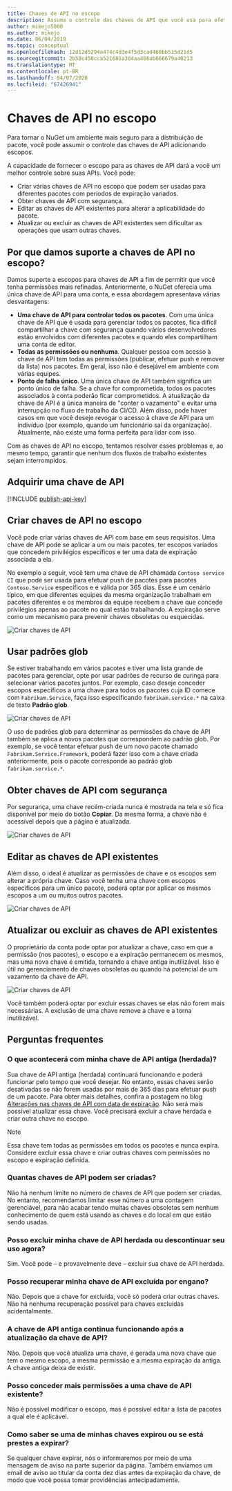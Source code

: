 ```yaml
---
title: Chaves de API no escopo
description: Assuma o controle das chaves de API que você usa para efetuar push de pacotes
author: mikejo5000
ms.author: mikejo
ms.date: 06/04/2019
ms.topic: conceptual
ms.openlocfilehash: 12d12d5294a474c4d3e4f5d3cad468bb515d21d5
ms.sourcegitcommit: 2b50c450cca521681a384aa466ab666679a40213
ms.translationtype: MT
ms.contentlocale: pt-BR
ms.lasthandoff: 04/07/2020
ms.locfileid: "67426941"
---
```

# <a name="scoped-api-keys"></a>Chaves de API no escopo

Para tornar o NuGet um ambiente mais seguro para a distribuição de pacote, você pode assumir o controle das chaves de API adicionando escopos.

A capacidade de fornecer o escopo para as chaves de API dará a você um melhor controle sobre suas APIs. Você pode:

- Criar várias chaves de API no escopo que podem ser usadas para diferentes pacotes com períodos de expiração variados.
- Obter chaves de API com segurança.
- Editar as chaves de API existentes para alterar a aplicabilidade do pacote.
- Atualizar ou excluir as chaves de API existentes sem dificultar as operações que usam outras chaves.

## <a name="why-do-we-support-scoped-api-keys"></a>Por que damos suporte a chaves de API no escopo?

Damos suporte a escopos para chaves de API a fim de permitir que você tenha permissões mais refinadas. Anteriormente, o NuGet oferecia uma única chave de API para uma conta, e essa abordagem apresentava várias desvantagens:

- **Uma chave de API para controlar todos os pacotes**. Com uma única chave de API que é usada para gerenciar todos os pacotes, fica difícil compartilhar a chave com segurança quando vários desenvolvedores estão envolvidos com diferentes pacotes e quando eles compartilham uma conta de editor.
- **Todas as permissões ou nenhuma**. Qualquer pessoa com acesso à chave de API tem todas as permissões (publicar, efetuar push e remover da lista) nos pacotes. Em geral, isso não é desejável em ambiente com várias equipes.
- **Ponto de falha único**. Uma única chave de API também significa um ponto único de falha. Se a chave for comprometida, todos os pacotes associados à conta poderão ficar comprometidos. A atualização da chave de API é a única maneira de "conter o vazamento" e evitar uma interrupção no fluxo de trabalho da CI/CD. Além disso, pode haver casos em que você deseje revogar o acesso à chave de API para um indivíduo (por exemplo, quando um funcionário sai da organização). Atualmente, não existe uma forma perfeita para lidar com isso.

Com as chaves de API no escopo, tentamos resolver esses problemas e, ao mesmo tempo, garantir que nenhum dos fluxos de trabalho existentes sejam interrompidos.

## <a name="acquire-an-api-key"></a>Adquirir uma chave de API

[!INCLUDE [publish-api-key](../quickstart/includes/publish-api-key.md)]

## <a name="create-scoped-api-keys"></a>Criar chaves de API no escopo

Você pode criar várias chaves de API com base em seus requisitos. Uma chave de API pode se aplicar a um ou mais pacotes, ter escopos variados que concedem privilégios específicos e ter uma data de expiração associada a ela.

No exemplo a seguir, você tem uma chave de API chamada `Contoso service CI` que pode ser usada para efetuar push de pacotes para pacotes `Contoso.Service` específicos e é válida por 365 dias. Esse é um cenário típico, em que diferentes equipes da mesma organização trabalham em pacotes diferentes e os membros da equipe recebem a chave que concede privilégios apenas ao pacote no qual estão trabalhando. A expiração serve como um mecanismo para prevenir chaves obsoletas ou esquecidas.

![Criar chaves de API](media/scoped-api-keys-create-new.png)

## <a name="use-glob-patterns"></a>Usar padrões glob

Se estiver trabalhando em vários pacotes e tiver uma lista grande de pacotes para gerenciar, opte por usar padrões de recurso de curinga para selecionar vários pacotes juntos. Por exemplo, caso deseje conceder escopos específicos a uma chave para todos os pacotes cuja ID comece com `Fabrikam.Service`, faça isso especificando `fabrikam.service.*` na caixa de texto **Padrão glob**.

![Criar chaves de API](media/scoped-api-keys-glob-pattern.png)

O uso de padrões glob para determinar as permissões da chave de API também se aplica a novos pacotes que correspondem ao padrão glob. Por exemplo, se você tentar efetuar push de um novo pacote chamado `Fabrikam.Service.Framework`, poderá fazer isso com a chave criada anteriormente, pois o pacote corresponde ao padrão glob `fabrikam.service.*`.

## <a name="obtain-api-keys-securely"></a>Obter chaves de API com segurança

Por segurança, uma chave recém-criada nunca é mostrada na tela e só fica disponível por meio do botão **Copiar**. Da mesma forma, a chave não é acessível depois que a página é atualizada.

![Criar chaves de API](media/scoped-api-keys-obtain-keys.png)

## <a name="edit-existing-api-keys"></a>Editar as chaves de API existentes

Além disso, o ideal é atualizar as permissões de chave e os escopos sem alterar a própria chave. Caso você tenha uma chave com escopos específicos para um único pacote, poderá optar por aplicar os mesmos escopos a um ou muitos outros pacotes.

![Criar chaves de API](media/scoped-api-keys-edit.png)

## <a name="refresh-or-delete-existing-api-keys"></a>Atualizar ou excluir as chaves de API existentes

O proprietário da conta pode optar por atualizar a chave, caso em que a permissão (nos pacotes), o escopo e a expiração permanecem os mesmos, mas uma nova chave é emitida, tornando a chave antiga inutilizável. Isso é útil no gerenciamento de chaves obsoletas ou quando há potencial de um vazamento da chave de API.

![Criar chaves de API](media/scoped-api-keys-refresh.png)

Você também poderá optar por excluir essas chaves se elas não forem mais necessárias. A exclusão de uma chave remove a chave e a torna inutilizável.

## <a name="faqs"></a>Perguntas frequentes

### <a name="what-happens-to-my-old-legacy-api-key"></a>O que acontecerá com minha chave de API antiga (herdada)?

Sua chave de API antiga (herdada) continuará funcionando e poderá funcionar pelo tempo que você desejar. No entanto, essas chaves serão desativadas se não forem usadas por mais de 365 dias para efetuar push de um pacote. Para obter mais detalhes, confira a postagem no blog [Alterações nas chaves de API com data de expiração](https://blog.nuget.org/20160825/Changes-to-Expiring-API-Keys.html). Não será mais possível atualizar essa chave. Você precisará excluir a chave herdada e criar outra chave no escopo.

> [!NOTE]
> Essa chave tem todas as permissões em todos os pacotes e nunca expira. Considere excluir essa chave e criar outras chaves com permissões no escopo e expiração definida.

### <a name="how-many-api-keys-can-i-create"></a>Quantas chaves de API podem ser criadas?

Não há nenhum limite no número de chaves de API que podem ser criadas. No entanto, recomendamos limitar esse número a uma contagem gerenciável, para não acabar tendo muitas chaves obsoletas sem nenhum conhecimento de quem está usando as chaves e do local em que estão sendo usadas.

### <a name="can-i-delete-my-legacy-api-key-or-discontinue-using-now"></a>Posso excluir minha chave de API herdada ou descontinuar seu uso agora?

Sim. Você pode – e provavelmente deve – excluir sua chave de API herdada.

### <a name="can-i-get-back-my-api-key-that-i-deleted-by-mistake"></a>Posso recuperar minha chave de API excluída por engano?

Não. Depois que a chave for excluída, você só poderá criar outras chaves. Não há nenhuma recuperação possível para chaves excluídas acidentalmente.

### <a name="does-the-old-api-key-continue-to-work-upon-api-key-refresh"></a>A chave de API antiga continua funcionando após a atualização da chave de API?

Não. Depois que você atualiza uma chave, é gerada uma nova chave que tem o mesmo escopo, a mesma permissão e a mesma expiração da antiga. A chave antiga deixa de existir.

### <a name="can-i-give-more-permissions-to-an-existing-api-key"></a>Posso conceder mais permissões a uma chave de API existente?

Não é possível modificar o escopo, mas é possível editar a lista de pacotes a qual ele é aplicável.

### <a name="how-do-i-know-if-any-of-my-keys-expired-or-are-getting-expired"></a>Como saber se uma de minhas chaves expirou ou se está prestes a expirar?

Se qualquer chave expirar, nós o informaremos por meio de uma mensagem de aviso na parte superior da página. Também enviamos um email de aviso ao titular da conta dez dias antes da expiração da chave, de modo que você possa tomar providências antecipadamente.